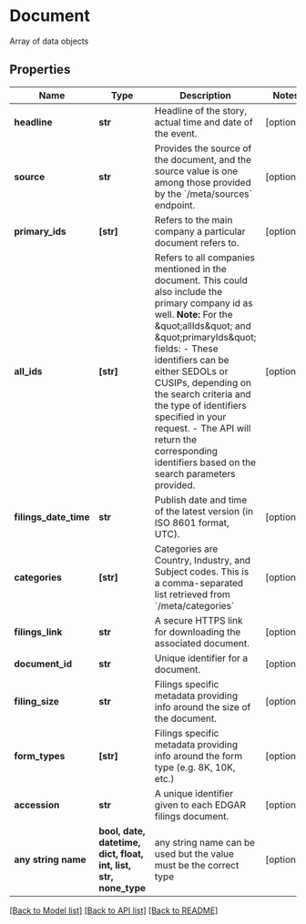 # Document

Array of data objects

## Properties
Name | Type | Description | Notes
------------ | ------------- | ------------- | -------------
**headline** | **str** | Headline of the story, actual time and date of the event. | [optional] 
**source** | **str** | Provides the source of the document, and the source value is one among those provided by the &#x60;/meta/sources&#x60; endpoint. | [optional] 
**primary_ids** | **[str]** | Refers to the main company a particular document refers to. | [optional] 
**all_ids** | **[str]** | Refers to all companies mentioned in the document. This could also include the primary company id as well.   **Note:** For the \&quot;allIds\&quot; and \&quot;primaryIds\&quot; fields:   - These identifiers can be either SEDOLs or CUSIPs, depending on the search criteria and the type of identifiers specified in your request.   - The API will return the corresponding identifiers based on the search parameters provided. | [optional] 
**filings_date_time** | **str** | Publish date and time of the latest version (in ISO 8601 format, UTC). | [optional] 
**categories** | **[str]** | Categories are Country, Industry, and Subject codes. This is a comma-separated list retrieved from &#x60;/meta/categories&#x60; | [optional] 
**filings_link** | **str** | A secure HTTPS link for downloading the associated document. | [optional] 
**document_id** | **str** | Unique identifier for a document. | [optional] 
**filing_size** | **str** | Filings specific metadata providing info around the size of the document. | [optional] 
**form_types** | **[str]** | Filings specific metadata providing info around the form type (e.g. 8K, 10K, etc.) | [optional] 
**accession** | **str** | A unique identifier given to each EDGAR filings document. | [optional] 
**any string name** | **bool, date, datetime, dict, float, int, list, str, none_type** | any string name can be used but the value must be the correct type | [optional]

[[Back to Model list]](../README.md#documentation-for-models) [[Back to API list]](../README.md#documentation-for-api-endpoints) [[Back to README]](../README.md)


